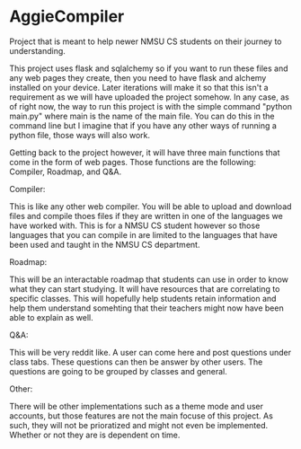 # AggieCompiler
Project that is meant to help newer NMSU CS students on their journey to understanding. 

This project uses flask and sqlalchemy so if you want to run these files and any web pages they create, then you need to have flask and alchemy installed on your device. Later iterations will make it so that this isn't a requirement as we will have uploaded the project somehow. In any case, as of right now, the way to run this project is with the simple command "python main.py" where main is the name of the main file. You can do this in the command line but I imagine that if you have any other ways of running a python file, those ways will also work.

Getting back to the project however, it will have three main functions that come in the form of web pages. Those functions are the following: Compiler, Roadmap, and Q&A. 

Compiler: 

  This is like any other web compiler. You will be able to upload and download files and compile thoes files if they are written in one of the languages
  we have worked with. This is for a NMSU CS student however so those languages that you can compile in are limited to the languages that have been used
  and taught in the NMSU CS department. 
  
Roadmap:

  This will be an interactable roadmap that students can use in order to know what they can start studying. It will have resources that are correlating
  to specific classes. This will hopefully help students retain information and help them understand somehting that their teachers might now have 
  been able to explain as well.
  
Q&A:
  
  This will be very reddit like. A user can come here and post questions under class tabs. These questions can then be answer by other users. The 
  questions are going to be grouped by classes and general. 
  
Other:

  There will be other implementations such as a theme mode and user accounts, but those features are not the main focuse of this project. As such, 
  they will not be prioratized and might not even be implemented. Whether or not they are is dependent on time.
